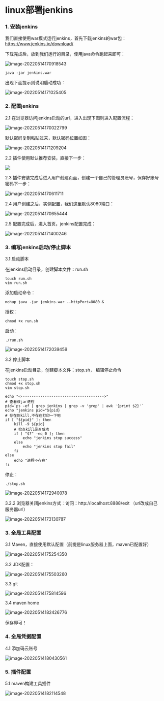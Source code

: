 # linux部署jenkins

### 1. 安装jenkins

我们直接使用war模式运行jenkins，首先下载jenkins的war包：https://www.jenkins.io/download/

下载完成后，放到我们运行的目录，使用java命令跑起来即可：

![image-20220514170918543](images/image-20220514170918543.png)

```linux
java -jar jenkins.war
```

出现下面提示则说明启动成功：

![image-20220514171025405](images/image-20220514171025405.png)

### 2. 配置jenkins

2.1 在浏览器访问jenkins启动的url，进入出现下图则进入配置流程：

![image-20220514170022799](images/image-20220514170022799.png)

默认密码复制粘贴过来，默认密码位置如图：

![image-20220514171209204](images/image-20220514171209204.png)



2.2 插件使用默认推荐安装，直接下一步：

![](images/image-20220514170102793.png)

2.3 插件安装完成后进入用户创建页面，创建一个自己的管理员账号，保存好账号密码下一步：

![image-20220514170611711](images/image-20220514170611711.png)

2.4 用户创建之后，实例配置，我们这里默认8080端口：

![image-20220514170655444](images/image-20220514170655444.png)

2.5 配置完成后，进入首页，jenkins配置完成：

![image-20220514171400246](images/image-20220514171400246.png)

### 3. 编写jenkins启动/停止脚本

3.1 启动脚本

在jenkins启动目录，创建脚本文件：run.sh

```
touch run.sh
vim run.sh
```

添加启动命令：

```
nohup java -jar jenkins.war --httpPort=8080 &
```

授权：

```
chmod +x run.sh
```

启动：

```
./run.sh
```

![image-20220514172039459](images/image-20220514172039459.png)

3.2 停止脚本

在jenkins启动目录，创建脚本文件：stop.sh， 编辑停止命令

```
touch stop.sh
chmod +x stop.sh
vim stop.sh
```

```
echo "<-------------------------------------->"
# 查看该jar进程
pid=`ps -ef | grep jenkins | grep -v 'grep' | awk '{print $2}'`
echo "jenkins pid="${pid}
# 存在则kill,不存在打印一下吧
if [ "${pid}" ]; then
	kill -9 ${pid}
    # 检查kill是否成功
    if [ "$?" -eq 0 ]; then
        echo "jenkins stop success"
    else
        echo "jenkins stop fail"
    fi
else
	echo "进程不存在"
fi
```

停止：

```
./stop.sh
```

![image-20220514172940078](images/image-20220514172940078.png)

3.2.2 浏览器关闭jenkins方式：访问：http://localhost:8888/exit （url改成自己服务器url）

![image-20220514173130787](images/image-20220514173130787.png)

### 3. 全局工具配置

3.1 Maven，直接使用默认配置（前提是linux服务器上面，maven已配置好）

![image-20220514175254350](images/image-20220514175254350.png)

3.2 JDK配置：

![image-20220514175503260](images/image-20220514175503260.png)

3.3 git

![image-20220514175814596](images/image-20220514175814596.png)

3.4 maven home

![image-20220514182426776](images/image-20220514182426776.png)



保存即可！

### 4. 全局凭据配置

4.1 添加码云账号

![image-20220514180430561](images/image-20220514180430561.png)

### 5. 插件配置

5.1 maven构建工具插件

![image-20220514182114548](images/image-20220514182114548.png)

